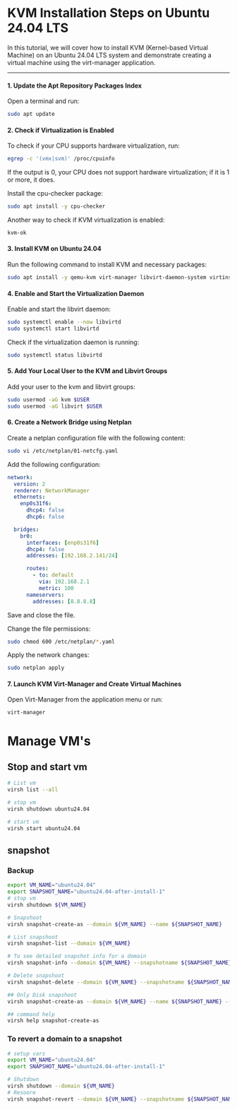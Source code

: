 # KVM Installation Steps on Ubuntu 24.04 LTS



In this tutorial, we will cover how to install KVM (Kernel-based Virtual Machine) on an Ubuntu 24.04 LTS system and demonstrate creating a virtual machine using the virt-manager application.

---

#### 1. Update the Apt Repository Packages Index
Open a terminal and run:
```sh
sudo apt update
```

#### 2. Check if Virtualization is Enabled
To check if your CPU supports hardware virtualization, run:
```sh
egrep -c '(vmx|svm)' /proc/cpuinfo
```
If the output is 0, your CPU does not support hardware virtualization; if it is 1 or more, it does.

Install the cpu-checker package:
```sh
sudo apt install -y cpu-checker
```

Another way to check if KVM virtualization is enabled:
```sh
kvm-ok
```

#### 3. Install KVM on Ubuntu 24.04
Run the following command to install KVM and necessary packages:
```sh
sudo apt install -y qemu-kvm virt-manager libvirt-daemon-system virtinst libvirt-clients bridge-utils
```

#### 4. Enable and Start the Virtualization Daemon
Enable and start the libvirt daemon:
```sh
sudo systemctl enable --now libvirtd
sudo systemctl start libvirtd
```

Check if the virtualization daemon is running:
```sh
sudo systemctl status libvirtd
```

#### 5. Add Your Local User to the KVM and Libvirt Groups
Add your user to the kvm and libvirt groups:
```sh
sudo usermod -aG kvm $USER
sudo usermod -aG libvirt $USER
```

#### 6. Create a Network Bridge using Netplan
Create a netplan configuration file with the following content:
```sh
sudo vi /etc/netplan/01-netcfg.yaml
```
Add the following configuration:
```yaml
network:
  version: 2
  renderer: NetworkManager
  ethernets:
    enp0s31f6:
      dhcp4: false
      dhcp6: false

  bridges:
    br0:
      interfaces: [enp0s31f6]
      dhcp4: false
      addresses: [192.168.2.141/24]

      routes:
        - to: default
          via: 192.168.2.1
          metric: 100
      nameservers:
        addresses: [8.8.8.8]
```
Save and close the file.

Change the file permissions:
```sh
sudo chmod 600 /etc/netplan/*.yaml
```

Apply the network changes:
```sh
sudo netplan apply
```

#### 7. Launch KVM Virt-Manager and Create Virtual Machines
Open Virt-Manager from the application menu or run:
```sh
virt-manager
```




# Manage VM's

## Stop and start vm

```bash
# List vm
virsh list --all

# stop vm
virsh shutdown ubuntu24.04

# start vm
virsh start ubuntu24.04
```

## snapshot

### Backup

```bash
export VM_NAME="ubuntu24.04"
export SNAPSHOT_NAME="ubuntu24.04-after-install-1"
# stop vm
virsh shutdown ${VM_NAME}

# Snapshoot
virsh snapshot-create-as --domain ${VM_NAME} --name ${SNAPSHOT_NAME}

# List snapshoot
virsh snapshot-list --domain ${VM_NAME}

# To see detailed snapshot info for a domain
virsh snapshot-info --domain ${VM_NAME} --snapshotname ${SNAPSHOT_NAME}

# Delete snapshoot
virsh snapshot-delete --domain ${VM_NAME} --snapshotname ${SNAPSHOT_NAME}

## Only Disk snapshoot
virsh snapshot-create-as --domain ${VM_NAME} --name ${SNAPSHOT_NAME} --disk-only

## command help
virsh help snapshot-create-as

```


### To revert a domain to a snapshot

```bash
# setup vars
export VM_NAME="ubuntu24.04"
export SNAPSHOT_NAME="ubuntu24.04-after-install-1"

# Shutdown
virsh shutdown --domain ${VM_NAME}
# Resoore
virsh snapshot-revert --domain ${VM_NAME} --snapshotname ${SNAPSHOT_NAME} --running
```
